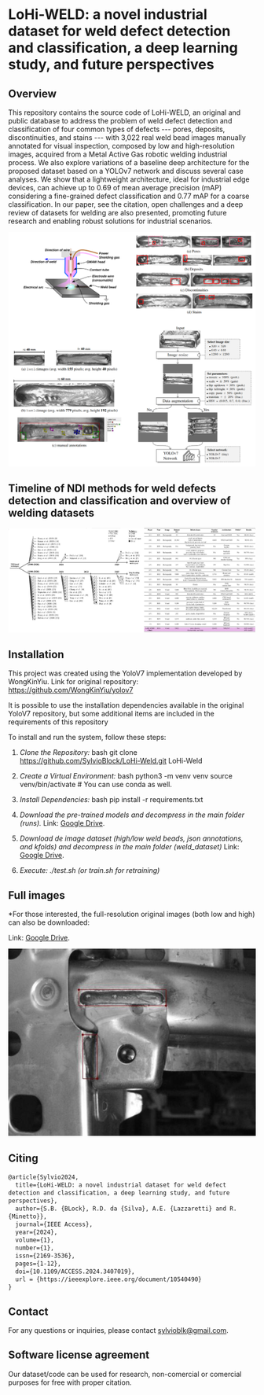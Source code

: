 # LoHi-WELD: a novel industrial dataset for weld defect detection and classification, a deep learning study, and future perspectives

## Overview
This repository contains the source code of LoHi-WELD, an original and public database to address the problem of weld defect detection and classification of four common types of defects --- pores, deposits, discontinuities, and stains --- with 3,022 real weld bead images manually annotated for visual inspection, composed by low and high-resolution images, acquired from a Metal Active Gas robotic welding industrial process. We also explore variations of a baseline deep architecture for the proposed dataset based on a YOLOv7 network and discuss several case analyses. We show that a lightweight architecture, ideal for industrial edge devices, can achieve up to 0.69 of mean average precision (mAP) considering a fine-grained defect classification and 0.77 mAP for a coarse classification.
In our paper, see the citation, open challenges and a deep review of datasets for welding are also presented, promoting future research and enabling robust solutions for industrial scenarios.

![](/lohi-weld.jpeg)

## Timeline of NDI methods for weld defects detection and classification and overview of welding datasets

![](/summary.jpg)

## Installation

This project was created using the YoloV7 implementation developed by WongKinYiu.
Link for original repository: https://github.com/WongKinYiu/yolov7

It is possible to use the installation dependencies available in the original YoloV7 repository,
but some additional items are included in the requirements of this repository

To install and run the system, follow these steps:

1. *Clone the Repository:*
    bash
    git clone https://github.com/SylvioBlock/LoHi-Weld.git
    LoHi-Weld
    

2. *Create a Virtual Environment:*
    bash
    python3 -m venv venv
    source venv/bin/activate  # You can use conda as well.
    

3. *Install Dependencies:*
    bash
    pip install -r requirements.txt
    

4. *Download the pre-trained models and decompress in the main folder (runs).*
    Link: [Google Drive](https://drive.google.com/file/d/1EJuBWMt1tfIjmFcHma0MiFoyK70gtaoA/view?usp=sharing).

6. *Download de image dataset (high/low weld beads, json annotations, and kfolds) and decompress in the main folder (weld_dataset)*
    Link: [Google Drive](https://drive.google.com/file/d/1pXeEnREfV_MYcL5MY2vkd9njBm_blPUK/view?usp=sharing).

7. *Execute: ./test.sh (or train.sh for retraining)*

## Full images

*For those interested, the full-resolution original images (both low and high) can also be downloaded:

Link: [Google Drive](https://drive.google.com/drive/folders/1m1Bvo4u4Qre8yFjEe4XNxdfYa3A5YiW4?usp=sharing).

![](/low.jpg)

## Citing


```
@article{Sylvio2024,
  title={LoHi-WELD: a novel industrial dataset for weld defect detection and classification, a deep learning study, and future perspectives}, 
  author={S.B. {BLock}, R.D. da {Silva}, A.E. {Lazzaretti} and R. {Minetto}},
  journal={IEEE Access}, 
  year={2024},
  volume={1},
  number={1},
  issn={2169-3536},
  pages={1-12},
  doi={10.1109/ACCESS.2024.3407019},
  url = {https://ieeexplore.ieee.org/document/10540490}
}
```

## Contact

For any questions or inquiries, please contact [sylvioblk@gmail.com](mailto:sylvioblk@gmail.com).

## Software license agreement 

Our dataset/code can be used for research, non-comercial or comercial purposes for free with proper citation.
